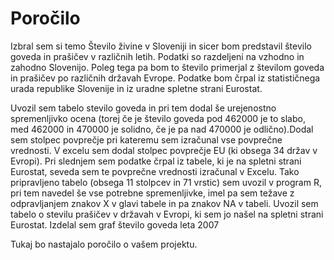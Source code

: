 # Poročilo
Izbral sem si temo Število živine v Sloveniji in sicer bom predstavil število goveda in prašičev v različnih letih. Podatki so razdeljeni na vzhodno in zahodno Slovenijo. Poleg tega pa bom to število primerjal z številom goveda in prašičev po različnih državah Evrope. Podatke bom črpal iz statističnega urada republike Slovenije in iz uradne spletne strani Eurostat.

Uvozil sem tabelo stevilo goveda in pri tem dodal še urejenostno spremenljivko ocena (torej če je število goveda pod 462000 je to slabo, med 462000 in 470000 je solidno, če je pa nad 470000 je odlično).Dodal sem stolpec povprečje pri kateremu sem izračunal vse povprečne vrednosti. V excelu sem dodal stolpec povprečje EU (ki obsega 34 držav v Evropi). Pri slednjem sem podatke črpal iz tabele, ki je na spletni strani Eurostat, seveda sem te povprečne vrednosti izračunal v Excelu. Tako pripravljeno tabelo (obsega 11 stolpcev in 71 vrstic) sem uvozil v program R, pri tem navedel še vse potrebne spremenljivke, imel pa sem težave z odpravljanjem znakov X v glavi tabele in pa znakov NA v tabeli.
Uvozil sem tabelo o stevilu prašičev v državah v Evropi, ki sem jo našel na spletni strani Eurostat.
Izdelal sem graf število goveda leta 2007

Tukaj bo nastajalo poročilo o vašem projektu.
